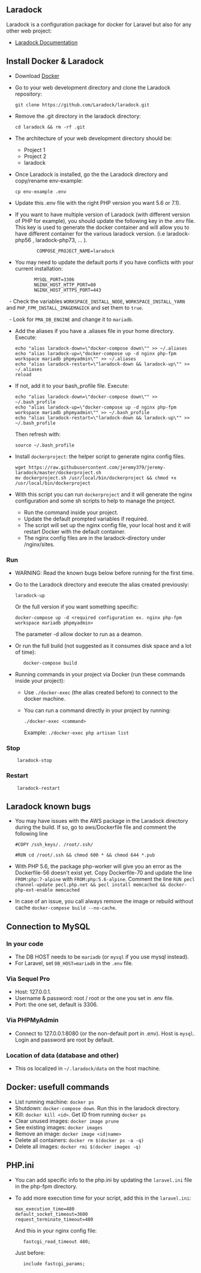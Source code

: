 ## Laradock 

   Laradock is a configuration package for docker for Laravel but also for any other web project:
   - [Laradock Documentation](http://laradock.io/)

## Install Docker & Laradock

   - Download [Docker](https://www.docker.com/docker-mac)
   - Go to your web development directory and clone the Laradock repository:

         git clone https://github.com/Laradock/laradock.git

   - Remove the .git directory in the laradock directory:

         cd laradock && rm -rf .git

   - The architecture of your web development directory should be:
        + Project 1
        + Project 2
        + laradock

   - Once Laradock is installed, go the the Laradock directory and copy/rename env-example:

         cp env-example .env

   - Update this .env file with the right PHP version you want 5.6 or 7.1). 
   
   - If you want to have multiple version of Laradock (with different version of PHP for example), you should update the following key in the .env file. This key is used to generate the docker container and will allow you to have different container for the various laradock version. (i.e laradock-php56 , laradock-php73, ... ).
   
                 COMPOSE_PROJECT_NAME=laradock
   
   - You may need to update the default ports if you have conflicts with your current installation:

                MYSQL_PORT=3306 
                NGINX_HOST_HTTP_PORT=80
                NGINX_HOST_HTTPS_PORT=443
   
   - Check the variables `WORKSPACE_INSTALL_NODE`, `WORKSPACE_INSTALL_YARN` and `PHP_FPM_INSTALL_IMAGEMAGICK` and set them to `true`.
        
   - Look for `PMA_DB_ENGINE` and change it to `mariadb`.
       
   - Add the aliases if you have a .aliases file in your home directory. Execute:

         echo "alias laradock-down=\"docker-compose down\"" >> ~/.aliases
         echo "alias laradock-up=\"docker-compose up -d nginx php-fpm workspace mariadb phpmyadmin\"" >> ~/.aliases
         echo "alias laradock-restart=\"laradock-down && laradock-up\"" >> ~/.aliases
         reload

   - If not, add it to your bash_profile file. Execute: 

         echo "alias laradock-down=\"docker-compose down\"" >> ~/.bash_profile
         echo "alias laradock-up=\"docker-compose up -d nginx php-fpm workspace mariadb phpmyadmin\"" >> ~/.bash_profile
         echo "alias laradock-restart=\"laradock-down && laradock-up\"" >> ~/.bash_profile

        Then refresh with:

         source ~/.bash_profile

   - Install `dockerproject`: the helper script to generate nginx config files.

         wget https://raw.githubusercontent.com/jeremy379/jeremy-laradock/master/dockerproject.sh
         mv dockerproject.sh /usr/local/bin/dockerproject && chmod +x /usr/local/bin/dockerproject


   - With this script you can run `dockerproject` and it will generate the nginx configuration and some sh scripts to help to manage the project.
      - Run the command inside your project.
      - Update the default prompted variables if required.
      - The script will set up the nginx config file, your local host and it will restart Docker with the default container. 
      - The nginx config files are in the laradock-directory under /nginx/sites.

### Run
   - WARNING: Read the known bugs below before running for the first time.
   - Go to the Laradock directory and execute the alias created previously:
   
         laradock-up
         
      Or the full version if you want something specific: 

         docker-compose up -d <required configuration ex. nginx php-fpm workspace mariadb phpmyadmin>
         
      The parameter -d allow docker to run as a deamon.

   - Or run the full build (not suggested as it consumes disk space and a lot of time):

            docker-compose build

   - Running commands in your project via Docker (run these commands inside your project):
        - Use `./docker-exec` (the alias created before) to connect to the docker machine.
        - You can run a command directly in your project by running:
        
            `./docker-exec <command>`

            Example: `./docker-exec php artisan list`
            
   ### Stop
   
        laradock-stop
        
   ### Restart
        
        laradock-restart              

## Laradock known bugs
   - You may have issues with the AWS package in the Laradock directory during the build. If so, go to aws/Dockerfile file and comment the following line

        `#COPY /ssh_keys/. /root/.ssh/`

        `#RUN cd /root/.ssh && chmod 600 * && chmod 644 *.pub`

   - With PHP 5.6, the package php-worker will give you an error as the Dockerfile-56 doesn't exist yet. Copy Dockerfile-70 and update the line `FROM:php:7-alpine` with `FROM:php:5.6-alpine`. Comment the line `RUN pecl channel-update pecl.php.net && pecl install memcached && docker-php-ext-enable memcached`

   - In case of an issue, you call always remove the image or rebuild without cache `docker-compose build --no-cache`.

## Connection to MySQL

   ### In your code

   - The DB HOST needs to be `mariadb` (or `mysql` if you use mysql instead).
   - For Laravel, set `DB_HOST=mariadb` in the `.env` file.

   ### Via Sequel Pro

   - Host: 127.0.0.1.
   - Username & password: root / root or the one you set in .env file.
   - Port: the one set, default is 3306.

   ### Via PHPMyAdmin

   - Connect to 127.0.0.1:8080 (or the non-default port in .env). Host is `mysql`. Login and password are root by default.
 
   ### Location of data (database and other)

   - This os localized in `~/.laradock/data` on the host machine.
          
## Docker: usefull commands

   - List running machine: `docker ps`
   - Shutdown: `docker-compose down`. Run this in the laradock directory.
   - Kill: `docker kill <id>`. Get ID from running `docker ps`
   - Clear unused images: `docker image prune`
   - See existing images: `docker images`
   - Remove an image: `docker image <id|name>`
   - Delete all containers: `docker rm $(docker ps -a -q)`
   - Delete all images: `docker rmi $(docker images -q)`

## PHP.ini

   - You can add specific info to the php.ini by updating the `laravel.ini` file in the php-fpm directory.
   - To add more execution time for your script, add this in the `laravel.ini`:

         max_execution_time=480
         default_socket_timeout=3600
         request_terminate_timeout=480

        And this in your nginx config file:

            fastcgi_read_timeout 480;

        Just before:

            include fastcgi_params;
